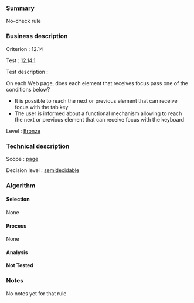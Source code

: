 ### Summary

No-check rule

### Business description

Criterion : 12.14

Test : [12.14.1](http://www.accessiweb.org/index.php/accessiweb-22-english-version.html#test-12-14-1)

Test description :

On each Web page, does each element that receives focus pass one of the
conditions below?

-   It is possible to reach the next or previous element that can
    receive focus with the tab key
-   The user is informed about a functional mechanism allowing to reach
    the next or previous element that can receive focus with the
    keyboard

Level : [Bronze](/en/category/rules-design/accessiweb-11/level/bronze)

### Technical description

Scope : [page](/en/category/rules-design/accessiweb-11/scope/page)

Decision level :
[semidecidable](/en/category/rules-design/accessiweb-11/decision-level/semidecidable)

### Algorithm

#### Selection

None

#### Process

None

#### Analysis

**Not Tested**

### Notes

No notes yet for that rule
